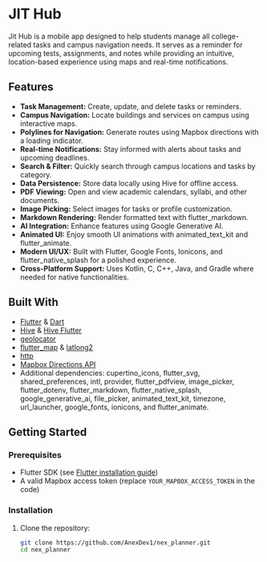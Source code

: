 # JIT Hub

Jit Hub is a mobile app designed to help students manage all college-related tasks and campus navigation needs. It serves as a reminder for upcoming tests, assignments, and notes while providing an intuitive, location-based experience using maps and real-time notifications.

## Features

- **Task Management:** Create, update, and delete tasks or reminders.
- **Campus Navigation:** Locate buildings and services on campus using interactive maps.
- **Polylines for Navigation:** Generate routes using Mapbox directions with a loading indicator.
- **Real-time Notifications:** Stay informed with alerts about tasks and upcoming deadlines.
- **Search & Filter:** Quickly search through campus locations and tasks by category.
- **Data Persistence:** Store data locally using Hive for offline access.
- **PDF Viewing:** Open and view academic calendars, syllabi, and other documents.
- **Image Picking:** Select images for tasks or profile customization.
- **Markdown Rendering:** Render formatted text with flutter_markdown.
- **AI Integration:** Enhance features using Google Generative AI.
- **Animated UI:** Enjoy smooth UI animations with animated_text_kit and flutter_animate.
- **Modern UI/UX:** Built with Flutter, Google Fonts, Ionicons, and flutter_native_splash for a polished experience.
- **Cross-Platform Support:** Uses Kotlin, C, C++, Java, and Gradle where needed for native functionalities.

## Built With

- [Flutter](https://flutter.dev/) & [Dart](https://dart.dev/)
- [Hive](https://pub.dev/packages/hive) & [Hive Flutter](https://pub.dev/packages/hive_flutter)
- [geolocator](https://pub.dev/packages/geolocator)
- [flutter_map](https://pub.dev/packages/flutter_map) & [latlong2](https://pub.dev/packages/latlong2)
- [http](https://pub.dev/packages/http)
- [Mapbox Directions API](https://docs.mapbox.com/api/navigation/directions/)
- Additional dependencies: cupertino_icons, flutter_svg, shared_preferences, intl, provider, flutter_pdfview, image_picker, flutter_dotenv, flutter_markdown, flutter_native_splash, google_generative_ai, file_picker, animated_text_kit, timezone, url_launcher, google_fonts, ionicons, and flutter_animate.

## Getting Started

### Prerequisites

- Flutter SDK (see [Flutter installation guide](https://flutter.dev/docs/get-started/install))
- A valid Mapbox access token (replace `YOUR_MAPBOX_ACCESS_TOKEN` in the code)

### Installation

1. Clone the repository:
   ```bash
   git clone https://github.com/AnexDev1/nex_planner.git
   cd nex_planner